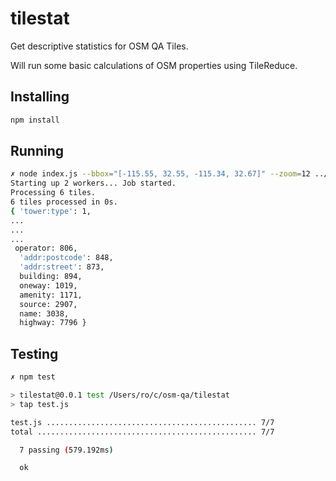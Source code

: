 # tilestat
Get descriptive statistics for OSM QA Tiles.

Will run some basic calculations of OSM properties using TileReduce.

## Installing
```bash
npm install
```

## Running
```bash
✗ node index.js --bbox="[-115.55, 32.55, -115.34, 32.67]" --zoom=12 ../data/mexico.mbtiles
Starting up 2 workers... Job started.
Processing 6 tiles.
6 tiles processed in 0s.
{ 'tower:type': 1,
...
...
...
 operator: 806,
  'addr:postcode': 848,
  'addr:street': 873,
  building: 894,
  oneway: 1019,
  amenity: 1171,
  source: 2907,
  name: 3038,
  highway: 7796 }

```

## Testing
```bash
✗ npm test

> tilestat@0.0.1 test /Users/ro/c/osm-qa/tilestat
> tap test.js

test.js ............................................... 7/7
total ................................................. 7/7

  7 passing (579.192ms)

  ok
```

